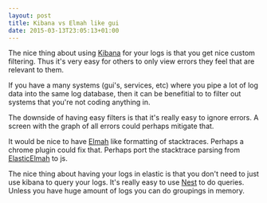 ```yaml
---
layout: post
title: Kibana vs Elmah like gui
date: 2015-03-13T23:05:13+01:00
---
```


The nice thing about using [Kibana](https://www.elastic.co/products/kibana) for your logs is that you get nice custom filtering. Thus it's very easy for  others to only view errors they feel that are relevant to them.

If you have a many systems (gui's, services, etc) where you pipe a lot of log data into the same log database, then it can be benefitial to to filter out systems that you're not coding anything in. 

The downside of having easy filters is that it's really easy to ignore errors. A screen with the graph of all errors could perhaps mitigate that.

It would be nice to have [Elmah](https://code.google.com/p/elmah/) like formatting of stacktraces. Perhaps a chrome plugin could fix that. Perhaps port the stacktrace parsing from [ElasticElmah](https://github.com/wallymathieu/ElasticElmah) to js.

The nice thing about having your logs in elastic is that you don't need to just use kibana to query your logs. It's really easy to use [Nest](http://nest.azurewebsites.net/) to do queries. Unless you have huge amount of logs you can do groupings in memory.
